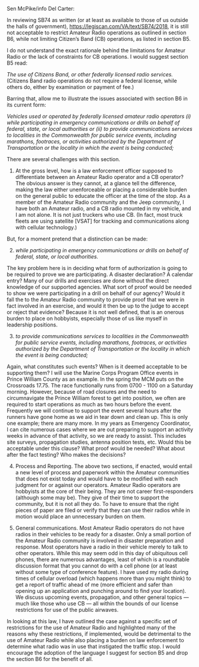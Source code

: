 Sen McPike/info Del Carter:

In reviewing SB74 as written (or at least as available to those of us outside the halls of government), https://legiscan.com/VA/text/SB74/2018, it is still not acceptable to restrict Amateur Radio operations as outlined in section B6, while not limiting Citizen’s Band (CB) operations, as listed in section B5.

I do not understand the exact rationale behind the limitations for Amateur Radio or the lack of constraints for CB operations. I would suggest section B5 read:

_The use of Citizens Band, or other federally licensed radio services._ (Citizens Band radio operations do not require a federal license, while others do, either by examination or payment of fee.)

Barring that, allow me to illustrate the issues associated with section B6 in its current form:

_Vehicles used or operated by federally licensed amateur radio operators (i) while participating in emergency communications or drills on behalf of federal, state, or local authorities or (ii) to provide communications services to localities in the Commonwealth for public service events, including marathons, footraces, or activities authorized by the Department of Transportation or the locality in which the event is being conducted;_

There are several challenges with this section. 

1) At the gross level, how is a law enforcement officer supposed to differentiate between an Amateur Radio operator and a CB operator? The obvious answer is they cannot, at a glance tell the difference, making the law either unenforceable or placing a considerable burden on the general public to educate the officer at the time of the stop. As a member of the Amateur Radio community and the Jeep community, I have both an Amateur radio, and a CB radio mounted in my vehicle, and I am not alone. It is not just truckers who use CB. (In fact, most truck fleets are using satellite [VSAT] for tracking and communications along with cellular technology.)

But, for a moment pretend that a distinction can be made:

2) _while participating in emergency communications or drills on behalf of federal, state, or local authorities._ 

The key problem here is in deciding what form of authorization is going to be required to prove we are participating.  A disaster declaration? A calendar entry? Many of our drills and exercises are done without the direct knowledge of our supported agencies. What sort of proof would be needed to show we were participating in a drill on behalf of our agency? Would it fall the to the Amateur Radio community to provide proof that we were in fact involved in an exercise, and would it then be up to the judge to accept or reject that evidence? Because it is not well defined, that is an onerous burden to place on hobbyists, especially those of us like myself in leadership positions. 

3) _to provide communications services to localities in the Commonwealth for public service events, including marathons, footraces, or activities authorized by the Department of Transportation or the locality in which the event is being conducted;_

Again, what constitutes such events? When is it deemed acceptable to be supporting them? I will use the Marine Corps Program Office events in Prince William County as an example. In the spring the MCM puts on the Crossroads 17.75. The race functionally runs from 0700 - 1100 on a Saturday morning. However, because of road closures and the need to circumnavigate the Prince William forest to get into position, we often are required to start operations as much as two hours before the event. Frequently we will continue to support the event several hours after the runners have gone home as we aid in tear down and clean up. This is only one example; there are many more. In my years as Emergency Coordinator, I can cite numerous cases where we are out preparing to support an activity weeks in advance of that activity, so we are ready to assist. This includes site surveys, propagation studies, antenna position tests, etc. Would this be acceptable under this clause? What proof would be needed? What about after the fact testing? Who makes the decisions? 

4) Process and Reporting. The above two sections, if enacted, would entail a new level of process and paperwork within the Amateur communities that does not exist today and would have to be modified with each judgment for or against our operators. Amateur Radio operators are hobbyists at the core of their being. They are not career first-responders (although some may be). They give of their time to support the community, but it is not all they do. To have to ensure that the right pieces of paper are filed or verify that they can use their radios while in motion would place an unnecessary burden on them. 

5) General communications. Most Amateur Radio operators do not have radios in their vehicles to be ready for a disaster. Only a small portion of the Amateur Radio community is involved in disaster preparation and response. Most operators have a radio in their vehicle merely to talk to other operators. While this may seem odd in this day of ubiquitous cell phones, there are numerous advantages, least of which is a roundtable discussion format that you cannot do with a cell phone (or at least without some type of conference feature). I have used my radio during times of cellular overload (which happens more than you might think) to get a report of traffic ahead of me (more efficient and safer than opening up an application and punching around to find your location). We discuss upcoming events, propagation, and other general topics — much like those who use CB — all within the bounds of our license restrictions for use of the public airwaves. 

In looking at this law, I have outlined the case against a specific set of restrictions for the use of Amateur Radio and highlighted many of the reasons why these restrictions, if implemented, would be detrimental to the use of Amateur Radio while also placing a burden on law enforcement to determine what radio was in use that instigated the traffic stop. I would encourage the adoption of the language I suggest for section B5 and drop the section B6 for the benefit of all.